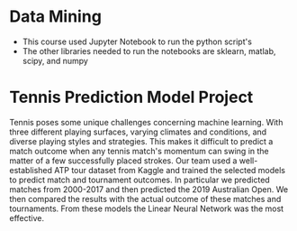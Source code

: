 # Data Mining
- This course used Jupyter Notebook to run the python script's
- The other libraries needed to run the notebooks are sklearn, matlab, scipy, and numpy

# Tennis Prediction Model Project
Tennis poses some unique challenges concerning machine learning. With three different playing surfaces, varying climates and conditions, and diverse playing styles and strategies. This makes it difficult to predict a match outcome when any tennis match's momentum can swing in the matter of a few successfully placed strokes. Our team used a well-established ATP tour dataset from Kaggle and trained the selected models to predict match and tournament outcomes. In particular we predicted matches from 2000-2017 and then predicted the 2019 Australian Open. We then compared the results with the actual outcome of these matches and tournaments. From these models the Linear Neural Network was the most effective.